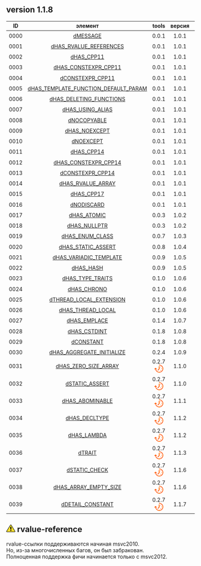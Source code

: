 ﻿
[P]: ../icons/progress.png
[V]: ../icons/success.png
[X]: ../icons/failed.png
[D]: ../icons/danger.png
[E]: ../icons/empty.png
[N]: ../icons/na.png

version 1.1.8
---

| **ID** | элемент                                    | tools           | версия |  статус   | compiler     |  
|:------:|:------------------------------------------:|:---------------:|:------:|:---------:|:------------:|  
|  0000  | [dMESSAGE][00]                             | 0.0.1           | 1.0.1  | [![V]][M] | msvc-any     |  
|  0001  | [dHAS_RVALUE_REFERENCES][01]               | 0.0.1           | 1.0.1  | [![D]][0] | msvc2012     |  
|  0002  | [dHAS_CPP11][02]                           | 0.0.1           | 1.0.1  | [![V]][M] | msvc2015     |  
|  0003  | [dHAS_CONSTEXPR_CPP11][03]                 | 0.0.1           | 1.0.1  | [![V]][M] | msvc2015     |  
|  0004  | [dCONSTEXPR_CPP11][04]                     | 0.0.1           | 1.0.1  | [![V]][M] | any/msvc2015 |  
|  0005  | [dHAS_TEMPLATE_FUNCTION_DEFAULT_PARAM][05] | 0.0.1           | 1.0.1  | [![V]][M] | msvc2013     |  
|  0006  | [dHAS_DELETING_FUNCTIONS][06]              | 0.0.1           | 1.0.1  | [![V]][M] | msvc2013     |  
|  0007  | [dHAS_USING_ALIAS][07]                     | 0.0.1           | 1.0.1  | [![V]][M] | msvc2013     |  
|  0008  | [dNOCOPYABLE][08]                          | 0.0.1           | 1.0.1  | [![V]][M] | any/msvc2013 |  
|  0009  | [dHAS_NOEXCEPT][09]                        | 0.0.1           | 1.0.1  | [![V]][M] | msvc2015     |  
|  0010  | [dNOEXCEPT][10]                            | 0.0.1           | 1.0.1  | [![V]][M] | any/msvc2015 |  
|  0011  | [dHAS_CPP14][11]                           | 0.0.1           | 1.0.1  | [![V]][M] | msvc2017     |  
|  0012  | [dHAS_CONSTEXPR_CPP14][12]                 | 0.0.1           | 1.0.1  | [![V]][M] | msvc2017     |  
|  0013  | [dCONSTEXPR_CPP14][13]                     | 0.0.1           | 1.0.1  | [![V]][M] | any/msvc2017 |  
|  0014  | [dHAS_RVALUE_ARRAY][14]                    | 0.0.1           | 1.0.1  | [![V]][M] | msvc2017     |  
|  0015  | [dHAS_CPP17][15]                           | 0.0.1           | 1.0.1  | [![V]][M] | msvc2017     |  
|  0016  | [dNODISCARD][16]                           | 0.0.1           | 1.0.1  | [![V]][M] | any/msvc2017 |  
|  0017  | [dHAS_ATOMIC][17]                          | 0.0.3           | 1.0.2  | [![V]][M] | msvc2012     |  
|  0018  | [dHAS_NULLPTR][18]                         | 0.0.3           | 1.0.2  | [![V]][M] | msvc2010     |  
|  0019  | [dHAS_ENUM_CLASS][19]                      | 0.0.7           | 1.0.3  | [![V]][M] | msvc2012     |  
|  0020  | [dHAS_STATIC_ASSERT][20]                   | 0.0.8           | 1.0.4  | [![V]][M] | msvc2010     |  
|  0021  | [dHAS_VARIADIC_TEMPLATE][21]               | 0.0.9           | 1.0.5  | [![V]][M] | msvc2013     |  
|  0022  | [dHAS_HASH][22]                            | 0.0.9           | 1.0.5  | [![V]][M] | msvc2010     |  
|  0023  | [dHAS_TYPE_TRAITS][23]                     | 0.1.0           | 1.0.6  | [![V]][M] | msvc2010     |  
|  0024  | [dHAS_CHRONO][24]                          | 0.1.0           | 1.0.6  | [![V]][M] | msvc2012     |  
|  0025  | [dTHREAD_LOCAL_EXTENSION][25]              | 0.1.0           | 1.0.6  | [![V]][M] | any/msvc     |  
|  0026  | [dHAS_THREAD_LOCAL][26]                    | 0.1.0           | 1.0.6  | [![V]][M] | msvc2015     |  
|  0027  | [dHAS_EMPLACE][27]                         | 0.1.4           | 1.0.7  | [![V]][M] | msvc2012     |  
|  0028  | [dHAS_CSTDINT][28]                         | 0.1.8           | 1.0.8  | [![V]][M] | msvc2010     |  
|  0029  | [dCONSTANT][29]                            | 0.1.8           | 1.0.8  | [![V]][M] | any/msvc2015 |  
|  0030  | [dHAS_AGGREGATE_INITIALIZE][30]            | 0.2.4           | 1.0.9  | [![V]][M] | msvc2013     |  
|  0031  | [dHAS_ZERO_SIZE_ARRAY][37]                 | 0.2.7 [![P]][M] | 1.1.0  | [![V]][M] | mingw-any    |  
|  0032  | [dSTATIC_ASSERT][38]                       | 0.2.7 [![P]][M] | 1.1.0  | [![V]][M] | any/msvc2010 |  
|  0033  | [dHAS_ABOMINABLE][31]                      | 0.2.7 [![P]][M] | 1.1.1  | [![V]][M] | msvc2015     |  
|  0034  | [dHAS_DECLTYPE][32]                        | 0.2.7 [![P]][M] | 1.1.2  | [![V]][M] | msvc2010     |  
|  0035  | [dHAS_LAMBDA][33]                          | 0.2.7 [![P]][M] | 1.1.2  | [![V]][M] | msvc2010     |  
|  0036  | [dTRAIT][34]                               | 0.2.7 [![P]][M] | 1.1.3  | [![V]][M] | any/msvc2010 |  
|  0037  | [dSTATIC_CHECK][35]                        | 0.2.7 [![P]][M] | 1.1.6  | [![V]][M] | any/msvc2010 |  
|  0038  | [dHAS_ARRAY_EMPTY_SIZE][36]                | 0.2.7 [![P]][M] | 1.1.6  | [![V]][M] | msvc2012     |  
|  0039  | [dDETAIL_CONSTANT][37]                     | 0.2.7 [![P]][M] | 1.1.7  | [![V]][M] | any          |  


[![D]][0] rvalue-reference
---
rvalue-ссылки поддерживаются начиная msvc2010.  
Но, из-за многочисленных багов, он был забракован.  
Полноценная поддержка фичи начинается только с msvc2012.  


[M]: #features  "возможности компиляторов"  
[0]: #-rvalue-reference  "полноценная поддержка rvalue-reference начинается только с msvc2012"  


[00]: #features  "вывод сообщений времени сборки"  
[01]: #features  "поддерживает ли компилятор rvalue reference"  
[02]: #features  "поддерживает ли компилятор c++11"  
[03]: #features  "поддерживает ли компилятор constexpr c++11"  
[04]: #features  "constexpr/inline"  
[05]: #features  "поддерживают ли компилятор параметры по умолчанию для шаблонов функций"  
[06]: #features  "поддерживают ли компилятор синтаксис удаленных функций"  
[07]: #features  "поддерживают ли компилятор шаблонный typedef (template using)"  
[08]: #features  "макрос dNOCOPYABLE"  
[09]: #features  "поддерживает ли компилятор noexcept"  
[10]: #features  "макрос dNOEXCEPT"  
[11]: #features  "поддерживают ли компилятор c++14"  
[12]: #features  "поддерживают ли компилятор constexpr c++14"  
[13]: #features  "constexpr/inline"  
[14]: #features  "поддерживает ли компилятор rvalue reference для массивов"  
[15]: #features  "поддерживает ли компилятор c++17"  
[16]: #features  "атрибут [[nodiscard]]"  
[17]: #features  "поддерживает ли компилятор <atomic>"  
[18]: #features  "поддерживает ли компилятор nullptr"  
[19]: #features  "поддерживает ли компилятор enum class"  
[20]: #features  "поддерживает ли компилятор static_assert"  
[21]: #features  "поддерживает ли компилятор variadic template"  
[22]: #features  "поддерживает ли компилятор std::hash"  
[23]: #features  "поддерживает ли компилятор <type_traits>"  
[24]: #features  "поддерживает ли компилятор <chrono>"  
[25]: #features  "расширение от компилятора: thread_local"  
[26]: #features  "поддерживает ли компилятор thread_local"  
[27]: #features  "поддерживаются ли методы emplace для стандартных контейнеров"
[28]: #features  "поддерживает ли компилятор <cstdint>"
[29]: #features  "constexpr/const"
[30]: #features  "поддерживает ли компилятор агрегатную инициализацию"
[31]: #features  "поддерживает ли компилятор массивы нулевого размера: type[0]"
[32]: #features  "макрос static_assert"
[33]: #features  "поддерживает ли компилятор отвратительные типы: void()const"
[34]: #features  "поддерживает ли компилятор decltype"
[35]: #features  "поддерживает ли компилятор лямбда-функции"
[36]: #features  "для новых компиляторов раскрывается в std. для старых - tools"
[37]: #features  "статический ассерт на базе LOKI_STATIC_ASSERT"
[38]: #features  "поддерживает ли компилятор тип данных массива без размера"
[39]: #features  "для внутренних нужд библиотеки"

